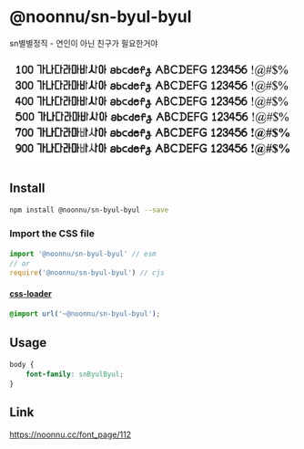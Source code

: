 # @noonnu/sn-byul-byul

sn별별정직 - 연인이 아닌 친구가 필요한거야

![example](./example.png)

## Install

```bash
npm install @noonnu/sn-byul-byul --save
```

### Import the CSS file

```js
import '@noonnu/sn-byul-byul' // esm
// or
require('@noonnu/sn-byul-byul') // cjs
```

#### [css-loader](https://github.com/webpack-contrib/css-loader)

```css
@import url('~@noonnu/sn-byul-byul');
```

## Usage

```css
body {
    font-family: snByulByul;
}
```

## Link

https://noonnu.cc/font_page/112
